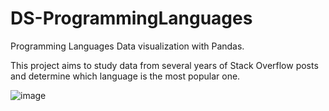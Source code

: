 # DS-ProgrammingLanguages
Programming Languages Data visualization with Pandas.

This project aims to study data from several years of Stack Overflow posts and determine which language is the most popular one.

![image](https://user-images.githubusercontent.com/31540553/170236058-86a59169-d9e1-4ac6-b6bb-70d2e8c9a464.png)
